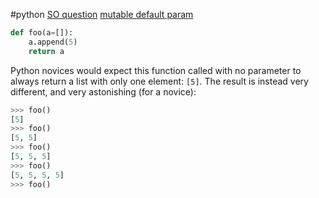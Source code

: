 #python 
[SO question](https://stackoverflow.com/questions/1132941/least-astonishment-and-the-mutable-default-argument?rq=1)
[mutable default param](https://web.archive.org/web/20200221224620id_/http://effbot.org/zone/default-values.htm)
```python
def foo(a=[]):
    a.append(5)
    return a
```

Python novices would expect this function called with no parameter to always return a list with only one element: `[5]`. The result is instead very different, and very astonishing (for a novice):

```python
>>> foo()
[5]
>>> foo()
[5, 5]
>>> foo()
[5, 5, 5]
>>> foo()
[5, 5, 5, 5]
>>> foo()
```